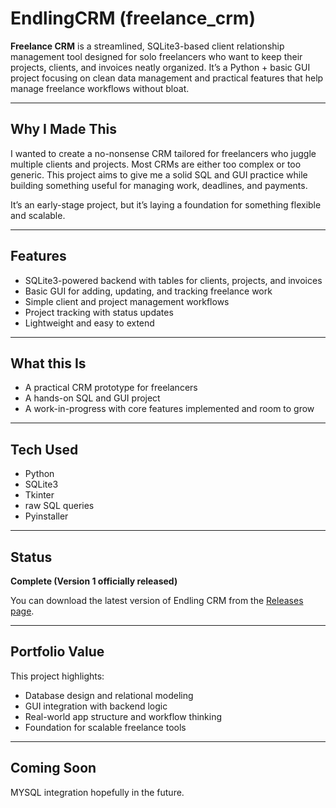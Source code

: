# EndlingCRM (freelance_crm)

**Freelance CRM** is a streamlined, SQLite3-based client relationship management tool designed for solo freelancers who want to keep their projects, clients, and invoices neatly organized. It’s a Python + basic GUI project focusing on clean data management and practical features that help manage freelance workflows without bloat.

---

## Why I Made This

I wanted to create a no-nonsense CRM tailored for freelancers who juggle multiple clients and projects. Most CRMs are either too complex or too generic. This project aims to give me a solid SQL and GUI practice while building something useful for managing work, deadlines, and payments.

It’s an early-stage project, but it’s laying a foundation for something flexible and scalable.

---

## Features

- SQLite3-powered backend with tables for clients, projects, and invoices
- Basic GUI for adding, updating, and tracking freelance work
- Simple client and project management workflows
- Project tracking with status updates
- Lightweight and easy to extend

---

## What this Is

- A practical CRM prototype for freelancers
- A hands-on SQL and GUI project
- A work-in-progress with core features implemented and room to grow

---

## Tech Used

- Python
- SQLite3
- Tkinter
- raw SQL queries
- Pyinstaller

---

## Status

**Complete (Version 1 officially released)**

You can download the latest version of Endling CRM from the [Releases page](https://github.com/EndlingAlien/freelance_crm/releases).

---

## Portfolio Value

This project highlights:
- Database design and relational modeling
- GUI integration with backend logic
- Real-world app structure and workflow thinking
- Foundation for scalable freelance tools

---

## Coming Soon

MYSQL integration hopefully in the future.
